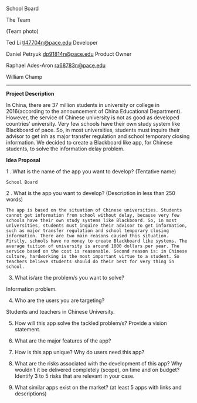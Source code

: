 School Board

The Team

(Team photo)

Ted Li
tl47704n@pace.edu
Developer

Daniel Petryuk 
dp91814n@pace.edu
Product Owner

Raphael Ades-Aron
ra68783n@pace.edu

William Champ

***

**Project Description**
                                                                                                                                        
In China, there are 37 million students in university or college in 2016(according to the announcement of China Educational Department). However, the service of Chinese university is not as good as developed countries’ university. Very few schools have their own study system like Blackboard of pace. So, in most universities, students must inquire their advisor to get inh as major transfer regulation and school temporary closing information.  We decided to create a Blackboard like app, for Chinese students, to solve the information delay problem.

 **Idea Proposal**

1 . What is the name of the app you want to develop? (Tentative name)

	School Board	
 
 2 . What is the app you want to develop? (Description in less than 250 words)

	The app is based on the situation of Chinese universities. Students cannot get information from school without delay, because very few schools have their own study systems like Blackboard. So, in most universities, students must inquire their advisor to get information, such as major transfer regulation and school temporary closing information. There are two main reasons caused this situation. Firstly, schools have no money to create Blackboard like systems. The average tuition of university is around 1000 dollars per year. The service based on the cost is reasonable. Second reason is: in Chinese culture, hardworking is the most important virtue to a student. So teachers believe students should do their best for very thing in school.  
 
3. What is/are the problem/s you want to solve?

Information problem. 
 
4. Who are the users you are targeting?

Students and teachers in Chinese University.
 
5. How will this app solve the tackled problem/s? Provide a vision statement.
 
6. What are the major features of the app?
 
7. How is this app unique? Why do users need this app?
 
8. What are the risks associated with the development of this app? Why wouldn’t it be delivered completely (scope), on time and on budget? Identify 3 to 5 risks that are relevant in your case.
 
9. What similar apps exist on the market? (at least 5 apps with links and descriptions)






